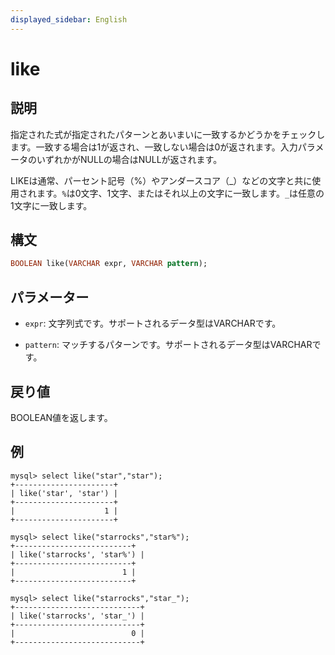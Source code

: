 ```yaml
---
displayed_sidebar: English
---
```


# like

## 説明

指定された式が指定されたパターンとあいまいに一致するかどうかをチェックします。一致する場合は1が返され、一致しない場合は0が返されます。入力パラメータのいずれかがNULLの場合はNULLが返されます。

LIKEは通常、パーセント記号（%）やアンダースコア（_）などの文字と共に使用されます。`%`は0文字、1文字、またはそれ以上の文字に一致します。`_`は任意の1文字に一致します。

## 構文

```Haskell
BOOLEAN like(VARCHAR expr, VARCHAR pattern);
```

## パラメーター

- `expr`: 文字列式です。サポートされるデータ型はVARCHARです。

- `pattern`: マッチするパターンです。サポートされるデータ型はVARCHARです。

## 戻り値

BOOLEAN値を返します。

## 例

```Plain Text
mysql> select like("star","star");
+----------------------+
| like('star', 'star') |
+----------------------+
|                    1 |
+----------------------+

mysql> select like("starrocks","star%");
+--------------------------+
| like('starrocks', 'star%') |
+--------------------------+
|                        1 |
+--------------------------+

mysql> select like("starrocks","star_");
+----------------------------+
| like('starrocks', 'star_') |
+----------------------------+
|                          0 |
+----------------------------+
```
